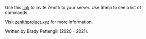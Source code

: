 Use this [link](https://discord.com/api/oauth2/authorize?client_id=710700921952141393&permissions=8&scope=bot%20applications.commands) to invite Zenith to your server.
Use $help to see a list of commands.

Visit [zenithproject.xyz](http://zenithproject.xyz) for more information.

Written by Brady Pettengill (2020 - 2021).
